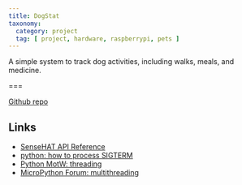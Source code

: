 ```yaml
---
title: DogStat
taxonomy:
  category: project
  tag: [ project, hardware, raspberrypi, pets ]
---
```


A simple system to track dog activities, including walks, meals, and medicine.

===

[Github repo](https://github.com/thinkmassive/dogstat)

## Links
- [SenseHAT API Reference](https://pythonhosted.org/sense-hat/api)
- [python: how to process SIGTERM](https://stackoverflow.com/questions/18499497/how-to-process-sigterm-signal-gracefully)
- [Python MotW: threading](https://pymotw.com/2/threading/)
- [MicroPython Forum: multithreading](https://forum.micropython.org/viewtopic.php?t=1864)
